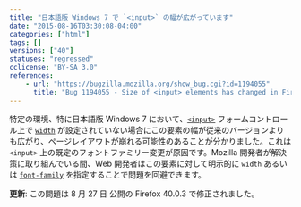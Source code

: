 ```yaml
---
title: "日本語版 Windows 7 で `<input>` の幅が広がっています"
date: "2015-08-16T03:30:08-04:00"
categories: ["html"]
tags: []
versions: ["40"]
statuses: "regressed"
cclicense: "BY-SA 3.0"
references:
    - url: "https://bugzilla.mozilla.org/show_bug.cgi?id=1194055"
      title: "Bug 1194055 - Size of <input> elements has changed in Firefox 40"
---
```

特定の環境、特に日本語版 Windows 7 において、[`<input>`](https://developer.mozilla.org/ja/docs/Web/HTML/Element/input) フォームコントロール上で [`width`](https://developer.mozilla.org/ja/docs/Web/CSS/width) が設定されていない場合にこの要素の幅が従来のバージョンよりも広がり、ページレイアウトが崩れる可能性のあることが分かりました。これは `<input>` 上の既定のフォントファミリー変更が原因です。Mozilla 開発者が解決策に取り組んでいる間、Web 開発者はこの要素に対して明示的に `width` あるいは [`font-family`](https://developer.mozilla.org/ja/docs/Web/CSS/font-family) を指定することで問題を回避できます。

**更新**: この問題は <time datetime="2015-08-27">8 月 27 日</time> 公開の Firefox 40.0.3 で修正されました。
